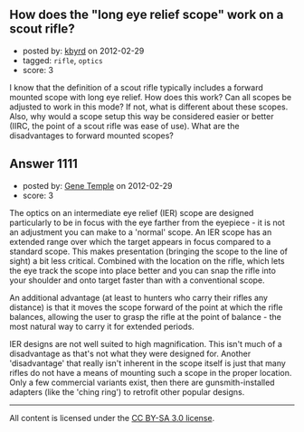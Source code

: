 ## How does the "long eye relief scope" work on a scout rifle?

- posted by: [kbyrd](https://stackexchange.com/users/-1/37-kbyrd) on 2012-02-29
- tagged: `rifle`, `optics`
- score: 3

I know that the definition of a scout rifle typically includes a forward mounted scope with long eye relief. How does this work? Can all scopes be adjusted to work in this mode? If not, what is different about these scopes. Also, why would a scope setup this way be considered easier or better (IIRC, the point of a scout rifle was ease of use). What are the disadvantages to forward mounted scopes?


## Answer 1111

- posted by: [Gene Temple](https://stackexchange.com/users/-1/254-gene-temple) on 2012-02-29
- score: 3

The optics on an intermediate eye relief (IER) scope are designed particularly to be in focus with the eye farther from the eyepiece - it is not an adjustment you can make to a 'normal' scope.  An IER scope has an extended range over which the target appears in focus compared to a standard scope.  This makes presentation (bringing the scope to the line of sight) a bit less critical.  Combined with the location on the rifle, which lets the eye track the scope into place better and you can snap the rifle into your shoulder and onto target faster than with a conventional scope.  

An additional advantage (at least to hunters who carry their rifles any distance) is that it moves the scope forward of the point at which the rifle balances, allowing the user to grasp the rifle at the point of balance - the most natural way to carry it for extended periods.

IER designs are not well suited to high magnification.  This isn't much of a disadvantage as that's not what they were designed for.  Another 'disadvantage' that really isn't inherent in the scope itself is just that many rifles do not have a means of mounting such a scope in the proper location.  Only a few commercial variants exist, then there are gunsmith-installed adapters (like the 'ching ring') to retrofit other popular designs.



---

All content is licensed under the [CC BY-SA 3.0 license](https://creativecommons.org/licenses/by-sa/3.0/).
